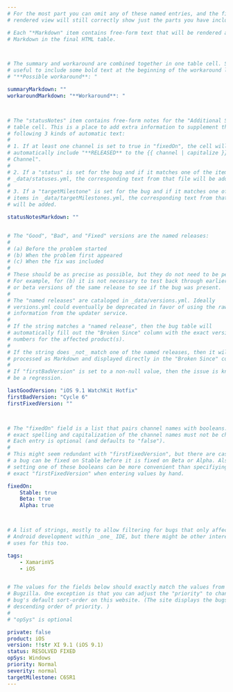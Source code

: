 ```yaml
---
# For the most part you can omit any of these named entries, and the final
# rendered view will still correctly show just the parts you have included.

# Each "*Markdown" item contains free-form text that will be rendered as
# Markdown in the final HTML table.



# The summary and workaround are combined together in one table cell. So it is
# useful to include some bold text at the beginning of the workaround like
# "**Possible workaround**: "

summaryMarkdown: ""
workaroundMarkdown: "**Workaround**: "



# The "statusNotes" item contains free-form notes for the "Additional Status"
# table cell. This is a place to add extra information to supplement the
# following 3 kinds of automatic text:
#
# 1. If at least one channel is set to true in "fixedOn", the cell will
# automatically include "**RELEASED** to the {{ channel | capitalize }}
# Channel".
#
# 2. If a "status" is set for the bug and if it matches one of the items in
# _data/statuses.yml, the corresponding text from that file will be added.
#
# 3. If a "targetMilestone" is set for the bug and if it matches one of the
# items in _data/targetMilestones.yml, the corresponding text from that file
# will be added.

statusNotesMarkdown: ""


# The "Good", "Bad", and "Fixed" versions are the named releases:
#
# (a) Before the problem started
# (b) When the problem first appeared
# (c) When the fix was included
#
# These should be as precise as possible, but they do not need to be perfect.
# For example, for (b) it is not necessary to test back through earlier alpha
# or beta versions of the same release to see if the bug was present.
#
# The "named releases" are cataloged in _data/versions.yml. Ideally
# versions.yml could eventually be deprecated in favor of using the raw live
# information from the updater service.
#
# If the string matches a "named release", then the bug table will
# automatically fill out the "Broken Since" column with the exact version
# numbers for the affected product(s).
#
# If the string does _not_ match one of the named releases, then it will be
# processed as Markdown and displayed directly in the "Broken Since" column.
#
# If "firstBadVersion" is set to a non-null value, then the issue is known to
# be a regression.

lastGoodVersion: "iOS 9.1 WatchKit Hotfix"
firstBadVersion: "Cycle 6"
firstFixedVersion: ""



# The "fixedOn" field is a list that pairs channel names with booleans. The
# exact spelling and capitalization of the channel names must not be changed.
# Each entry is optional (and defaults to "false").
#
# This might seem redundant with "firstFixedVersion", but there are cases where
# a bug can be fixed on Stable before it is fixed on Beta or Alpha. Also,
# setting one of these booleans can be more convenient than specifiying an
# exact "firstFixedVersion" when entering values by hand.

fixedOn:
    Stable: true
    Beta: true
    Alpha: true



# A list of strings, mostly to allow filtering for bugs that only affect iOS or
# Android development within _one_ IDE, but there might be other interesting
# uses for this too.

tags:
    - XamarinVS
    - iOS


# The values for the fields below should exactly match the values from
# Bugzilla. One exception is that you can adjust the "priority" to change the
# bug's default sort-order on this website. (The site displays the bugs in
# descending order of priority. )
#
# "opSys" is optional

private: false
product: iOS
version: !!str XI 9.1 (iOS 9.1)
status: RESOLVED FIXED
opSys: Windows
priority: Normal
severity: normal
targetMilestone: C6SR1
---
```

